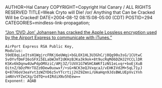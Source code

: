 AUTHOR=Hal Canary
COPYRIGHT=Copyright Hal Canary / ALL RIGHTS RESERVED
TITLE=Weak Cryto will Die! /or/ Anything that Can be Cracked Will be Cracked!
DATE=2004-08-12 08:15:08-05:00 (CDT)
POSTID=294
CATEGORIES=mindless-link-propagation;

[“Jon ‘DVD Jon’ Johansen has cracked the Apple Lossless encryption used by the Airport Express to communicate with iTunes.”](http://hublog.hubmed.org/archives/000926.html)

    
    AirPort Express RSA Public Key,
    Modulus:
    59dE8qLieItsH1WgjrcFRKj6eUWqi+bGLOX1HL3U3GhC/j0Qg90u3sG/1CUtwC
    5vOYvfDmFI6oSFXi5ELabWJmT2dKHzBJKa3k9ok+8t9ucRqMd6DZHJ2YCCLlDR
    KSKv6kDqnw4UwPdpOMXziC/AMj3Z/lUVX1G7WSHCAWKf1zNS1eLvqr+boEjXuB
    OitnZ/bDzPHrTOZz0Dew0uowxf/+sG+NCK3eQJVxqcaJ/vEHKIVd2M+5qL71yJ
    Q+87X6oV3eaYvt3zWZYD6z5vYTcrtij2VZ9Zmni/UAaHqn9JdsBWLUEpVviYnh
    imNVvYFZeCXg/IdTQ+x4IRdiXNv5hEew==
    Exponent: AQAB

